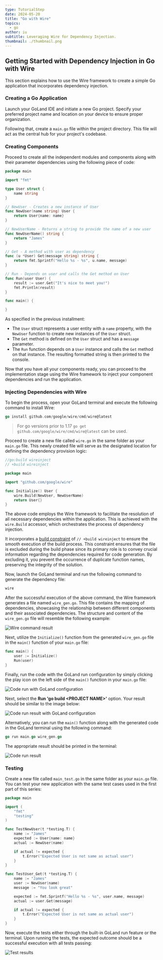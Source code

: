 ```yaml
---
type: TutorialStep
date: 2024-05-20
title: "Go with Wire"
topics:
  - go
author: iu
subtitle: Leveraging Wire for Dependency Injection.
thumbnail: ./thumbnail.png
---
```


## Getting Started with Dependency Injection in Go with Wire

This section explains how to use the Wire framework to create a simple Go application that incorporates dependency injection.

### Creating a Go Application

Launch your GoLand IDE and initiate a new Go project. Specify your preferred project name and location on your device to ensure proper organization.

Following that, create a `main.go` file within the project directory. This file will act as the central hub for your project's codebase.

### Creating Components

Proceed to create all the independent modules and components along with their parameter dependencies using the following piece of code:

```go
package main

import "fmt"

type User struct {
    name string
}

// NewUser - Creates a new instance of User
func NewUser(name string) User {
    return User{name: name}
}

// NewUserName - Returns a string to provide the name of a new user
func NewUserName() string {
    return "James"
}

// Get - A method with user as dependency
func (u *User) Get(message string) string {
    return fmt.Sprintf("Hello %s - %s", u.name, message)
}

// Run - Depends on user and calls the Get method on User
func Run(user User) {
    result := user.Get("It's nice to meet you!")
    fmt.Println(result)
}

func main() {

}
```

As specified in the previous installment:

- The `User` struct represents a user entity with a `name` property, with the `NewUser` function to create new instances of the `User` struct.
- The `Get` method is defined on the `User` struct and has a `message` parameter.
- The `Run` function depends on a `User` instance and calls the `Get` method on that instance. The resulting formatted string is then printed to the console.

Now that you have all your components ready, you can proceed to the implementation stage using the Wire framework to inject your component dependencies and run the application.

### Injecting Dependencies with Wire

To begin the process, open your GoLand terminal and execute the following command to install Wire:

```go
go install github.com/google/wire/cmd/wire@latest
```

> For go versions prior to 1.17 `go get github.com/google/wire/cmd/wire@latest` can be used.

Proceed to create a new file called `wire.go` in the same folder as your `main.go` file. This newly created file will serve as the designated location for defining the dependency provision logic:

```go
//go:build wireinject
// +build wireinject

package main

import "github.com/google/wire"

func Initialize() User {
    wire.Build(NewUser, NewUserName)
    return User{}
}
```

The above code employs the Wire framework to facilitate the resolution of all necessary dependencies within the application. This is achieved with the `wire.Build` accessor, which orchestrates the process of dependency injection.

It incorporates a [build constraint](https://www.jetbrains.com/help/go/configuring-build-constraints-and-vendoring.html) of `// +build wireinject` to ensure the smooth execution of the build process. This constraint ensures that the file is excluded during the build phase since its primary role is to convey crucial information regarding the dependencies required for code generation. By excluding it, you prevent the occurrence of duplicate function names, preserving the integrity of the solution.

Now, launch the GoLand terminal and run the following command to generate the dependency file:

```go
wire
```

After the successful execution of the above command, the Wire framework generates a file named `wire_gen.go`. This file contains the mapping of dependencies, showcasing the relationship between different components and their associated dependencies. The structure and content of the `wire_gen.go` file will resemble the following example:

![Wire command result](./images/1.png)

Next, utilize the `Initialize()` function from the generated `wire_gen.go` file in the `main()` function of your `main.go` file:

```go
func main() {
    user := Initialize()
    Run(user)
}
```

Finally, run the code with the GoLand run configuration by simply clicking the play icon on the left side of the `main()` function in your `main.go` file:

![Code run with GoLand configuration](./images/2.png)

Next, select the **Run 'go build &lt;PROJECT NAME&gt;'** option. Your result should be similar to the image below:

![Code run result with GoLand configuration](./images/3.png)

Alternatively, you can run the `main()` function along with the generated code in the GoLand terminal using the following command:

```go
go run main.go wire_gen.go
```

The appropriate result should be printed in the terminal:

![Code run result](./images/4.png)

### Testing

Create a new file called `main_test.go` in the same folder as your `main.go` file. You can test your new application with the same test cases used in the first part of this series:

```go
package main

import (
    "fmt"
    "testing"
)

func TestNewUser(t *testing.T) {
    name := "James"
    expected := User{name: name}
    actual := NewUser(name)

    if actual != expected {
        t.Error("Expected User is not same as actual user")
    }
}

func TestUser_Get(t *testing.T) {
    name := "James"
    user := NewUser(name)
    message := "You look great"

    expected := fmt.Sprintf("Hello %s - %s", user.name, message)
    actual := user.Get(message)

    if actual != expected {
        t.Error("Expected User is not same as actual user")
    }
}
```

Now, execute the tests either through the built-in GoLand run feature or the terminal. Upon running the tests, the expected outcome should be a successful execution with all tests passing:

![Test results](./images/5.png)
